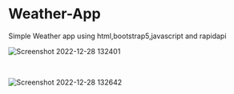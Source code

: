 # Weather-App
 Simple Weather app using html,bootstrap5,javascript and rapidapi
 <br>
 
 ![Screenshot 2022-12-28 132401](https://user-images.githubusercontent.com/107745719/209778223-1518b84f-e4a1-4dc0-867e-9fda865a6dd9.png)

<br>

![Screenshot 2022-12-28 132642](https://user-images.githubusercontent.com/107745719/209778522-cbf3c848-b517-4264-9ed5-de79a95b8c7a.png)
